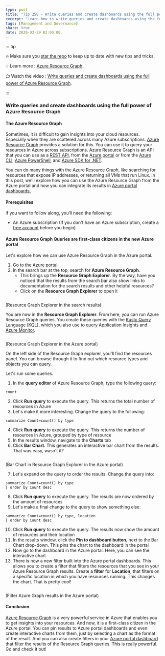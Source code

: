 ```yaml
---
type: post
title: "Tip 258 - Write queries and create dashboards using the full power of Azure Resource Graph"
excerpt: "Learn how to write queries and create dashboards using the full power of Azure Resource Graph"
tags: [Management and Governance]
share: true
date: 2020-03-29 02:00:00
---
```


::: tip

:fire: Make sure you [star the repo](http://azuredev.tips?WT.mc_id=azure-azuredevtips-azureappsdev) to keep up to date with new tips and tricks.

:bulb: Learn more : [Azure Resource Graph](https://docs.microsoft.com/azure/governance/resource-graph/overview?WT.mc_id=docs-azuredevtips-azureappsdev).

:tv: Watch the video : [Write queries and create dashboards using the full power of Azure Resource Graph](https://www.youtube.com/watch?v=jXng4Y5cHf8&list=PLLasX02E8BPCNCK8Thcxu-Y-XcBUbhFWC&index=4&t=0s?WT.mc_id=youtube-azuredevtips-azureappsdev).

:::

### Write queries and create dashboards using the full power of Azure Resource Graph

#### The Azure Resource Graph

Sometimes, it is difficult to gain insights into your cloud resources. Especially when they are scattered across many Azure subscriptions. [Azure Resource Graph](https://azure.microsoft.com/features/resource-graph/?WT.mc_id=microsoft-azuredevtips-azureappsdev) provides a solution for this. You can use it to query your resources in Azure across subscriptions. Azure Resource Graph is an API that you can use as a [REST API](https://docs.microsoft.com/rest/api/azure-resourcegraph/?WT.mc_id=docs-azuredevtips-azureappsdev), from the [Azure portal](https://portal.azure.com/?WT.mc_id=azure-azuredevtips-azureappsdev) or from the [Azure CLI](https://docs.microsoft.com/cli/azure/?WT.mc_id=docs-azuredevtips-azureappsdev), [Azure PowerShell](https://docs.microsoft.com/powershell/azure/?WT.mc_id=docs-azuredevtips-azureappsdev), and [Azure SDK for .NET](https://docs.microsoft.com/dotnet/azure/dotnet-tools?WT.mc_id=docs-azuredevtips-azureappsdev).

You can do many things with the Azure Resource Graph, like searching for resources that expose IP addresses, or returning all VMs that run Linux.
In this post, we'll explore how you can use the Azure Resource Graph from the Azure portal and how you can integrate its results in [Azure portal dashboards.](https://docs.microsoft.com/azure/azure-portal/azure-portal-dashboards?WT.mc_id=docs-azuredevtips-azureappsdev)

#### Prerequisites

If you want to follow along, you'll need the following:
* An Azure subscription (If you don't have an Azure subscription, create a [free account](https://azure.microsoft.com/free/?WT.mc_id=azure-azuredevtips-azureappsdev) before you begin)


#### Azure Resource Graph Queries are first-class citizens in the new Azure portal

Let's explore how we can use Azure Resource Graph in the Azure portal.

1. Go to the [Azure portal](https://portal.azure.com/?WT.mc_id=azure-azuredevtips-azureappsdev)
2. In the search bar at the top, search for **Azure Resource Graph**.
    - This brings up the **Resource Graph Explorer**. By the way, have you noticed that the results from the search bar also show links to documentation for the search results and other helpful resources?
    - Click on the **Resource Graph Explorer** to open it

<img :src="$withBase('/files/49searchforgraphexplorer.png')">

(Resource Graph Explorer in the search results)

You are now in the **Resource Graph Explorer**. From here, you can run Azure Resource Graph queries. You create these queries with the [Kusto Query Language (KQL)](https://docs.microsoft.com/azure/governance/resource-graph/concepts/query-language?WT.mc_id=docs-azuredevtips-azureappsdev), which you also use to query [Application Insights](https://docs.microsoft.com/azure/azure-monitor/app/app-insights-overview?WT.mc_id=docs-azuredevtips-azureappsdev) and [Azure Monitor](https://docs.microsoft.com/azure/azure-monitor/?WT.mc_id=docs-azuredevtips-azureappsdev).

<img :src="$withBase('/files/49resourcegraphexplorer.png')">

(Resource Graph Explorer in the Azure portal)

On the left side of the Resource Graph explorer, you'll find the resources panel. You can browse through it to find out which resource types and objects you can query.

Let's run some queries.

1. In the **query editor** of Azure Resource Graph, type the following query:

```
count
```

2. Click **Run query** to execute the query. This returns the total number of resources in Azure
3. Let's make it more interesting. Change the query to the following:

```
summarize Count=count() by type
```

4. Click **Run query** to execute the query. This returns the number of resources in Azure, grouped by type of resource
5. In the results window, navigate to the **Charts** tab
6. Click **Bar Chart.** This generates an interactive bar chart from the results. That was easy, wasn't it?

<img :src="$withBase('/files/49queryandchart.png')">

(Bar Chart in Resource Graph Explorer in the Azure portal)

7. Let's expand on the query to order the results. Change the query into:

```
summarize Count=count() by type
| order by Count desc
```

8. Click **Run query** to execute the query. The results are now ordered by the amount of resources
9. Let's make a final change to the query to show something else:

```
summarize Count=count() by type, location
| order by Count desc
```

10. Click **Run query** to execute the query. The results now show the amount of resources and their location
11. In the results window, click the **Pin to dashboard button**, next to the Bar Chart drop-down. This pins the chart to the dashboard in the portal
12. Now go to the dashboard in the Azure portal. Here, you can see the interactive chart
13. There is now a new filter built into the Azure portal dashboards. This allows you to create a filter that filters the resources that you see in your Azure Resource Graph results. Create a **filter** for **Location**, that filters on a specific location in which you have resources running. This changes the chart. That is pretty cool!

<img :src="$withBase('/files/49pinandfilterchart.png')">

(Filter Azure Graph results in the Azure portal)

#### Conclusion

[Azure Resource Graph](https://azure.microsoft.com/features/resource-graph/?WT.mc_id=microsoft-azuredevtips-azureappsdev) is a very powerful service in Azure that enables you to get insights into your resources. And now, it is a first-class citizen in the Azure portal. You can pin results to Azure portal dashboards and even create interactive charts from them, just by selecting a chart as the format of the result. And you can also create filters in your [Azure portal dashboard](https://docs.microsoft.com/azure/azure-portal/azure-portal-dashboards?WT.mc_id=docs-azuredevtips-azureappsdev) that filter the results of the Resource Graph queries. This is really powerful. Go and check it out!